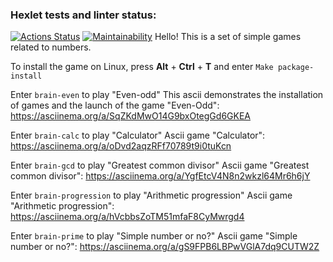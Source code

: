 ### Hexlet tests and linter status:
[![Actions Status](https://github.com/JduMoment/python-project-49/actions/workflows/hexlet-check.yml/badge.svg)](https://github.com/JduMoment/python-project-49/actions)
[![Maintainability](https://api.codeclimate.com/v1/badges/2dd93f32b0994a1d1010/maintainability)](https://codeclimate.com/github/JduMoment/python-project-49/maintainability)
Hello!
This is a set of simple games related to numbers.

To install the game on Linux, press **Alt** + **Ctrl** + **T** and enter `Make package-install`

Enter `brain-even` to play "Even-odd"
This ascii demonstrates the installation of games and the launch of the game "Even-Odd": https://asciinema.org/a/SqZKdMwO14G9bxOtegGd6GKEA

Enter `brain-calc` to play "Calculator"
Ascii game "Calculator": https://asciinema.org/a/oDvd2aqzRFf70789t9i0tuKcn

Enter `brain-gcd` to play "Greatest common divisor"
Ascii game "Greatest common divisor": https://asciinema.org/a/YgfEtcV4N8n2wkzl64Mr6h6jY

Enter `brain-progression` to play "Arithmetic progression"
Ascii game "Arithmetic progression": https://asciinema.org/a/hVcbbsZoTM51mfaF8CyMwrgd4

Enter `brain-prime` to play "Simple number or no?"
Ascii game "Simple number or no?": https://asciinema.org/a/gS9FPB6LBPwVGlA7dq9CUTW2Z


